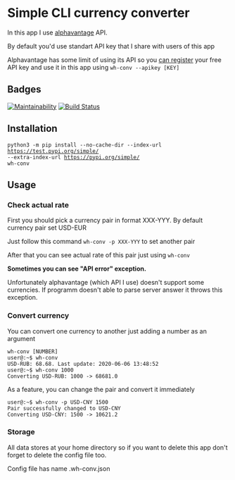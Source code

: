 <h1>Simple CLI currency converter</h1>
<p>In this app I use <a href="https://www.alphavantage.co/">alphavantage</a> API.</p>
<p>By default you'd use standart API key that I share with users of this app</p>
<p>Alphavantage has some limit of using its API so you <a href="https://www.alphavantage.co/support/#api-key">can register</a> your free API key and use it in this app using <code>wh-conv --apikey [KEY]</code></p>

<h2>Badges</h2>

[![Maintainability](https://api.codeclimate.com/v1/badges/670f08f9299cfab86748/maintainability)](https://codeclimate.com/github/whitehamster26/wh-converter/maintainability)
[![Build Status](https://travis-ci.org/whitehamster26/wh-converter.svg?branch=master)](https://travis-ci.org/whitehamster26/wh-converter)

<h2>Installation</h2>

<code>python3 -m pip install --no-cache-dir --index-url https://test.pypi.org/simple/ --extra-index-url https://pypi.org/simple/ wh-conv</code>

<h2>Usage</h2>

<h3>Check actual rate</h3>
<p>First you should pick a currency pair in format XXX-YYY. By default currency pair set USD-EUR</p>
<p>Just follow this command <code>wh-conv -p XXX-YYY</code> to set another pair</p>
<p>After that you can see actual rate of this pair just using <code>wh-conv</code></p>
<p><strong>Sometimes you can see "API error" exception.</strong></p>
<p>Unfortunately alphavantage (which API I use) doesn't support some currencies. If programm
doesn't able to parse server answer it throws this exception.</p>

<h3>Convert currency</h3>

<p>You can convert one currency to another just adding a number as an argument</p>
<code>wh-conv [NUMBER]</code><br>
<code>user@:~$ wh-conv</code><br>
<code>USD-RUB: 68.68. Last update: 2020-06-06 13:48:52</code><br>
<code>user@:~$ wh-conv 1000</code><br>
<code>Converting USD-RUB: 1000 -> 68681.0</code>

<p>As a feature, you can change the pair and convert it immediately</p>
<code>user@:~$ wh-conv -p USD-CNY 1500</code><br>
<code>Pair successfully changed to USD-CNY</code><br>
<code>Converting USD-CNY: 1500 -> 10621.2</code><br>

<h3>Storage</h3>

<p>All data stores at your home directory so if you want to delete this app don't forget to delete the config file too.</p>
<p>Config file has name .wh-conv.json</p>



